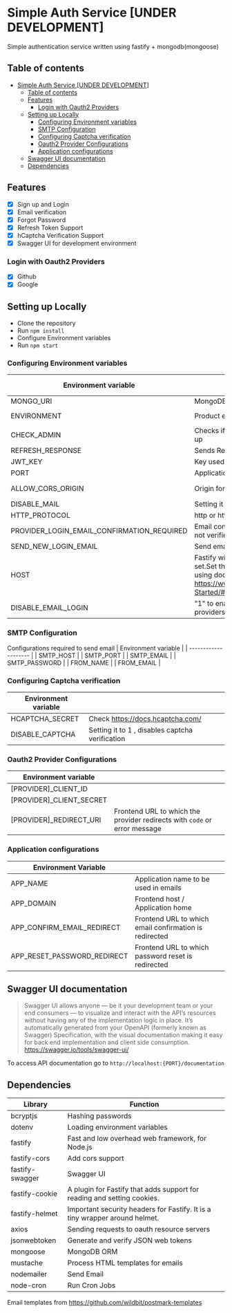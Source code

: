 ﻿# Simple Auth Service [UNDER DEVELOPMENT]

Simple authentication service written using fastify + mongodb(mongoose)

## Table of contents
- [Simple Auth Service [UNDER DEVELOPMENT]](#simple-auth-service-under-development)
  - [Table of contents](#table-of-contents)
  - [Features](#features)
    - [Login with Oauth2 Providers](#login-with-oauth2-providers)
  - [Setting up Locally](#setting-up-locally)
    - [Configuring Environment variables](#configuring-environment-variables)
    - [SMTP Configuration](#smtp-configuration)
    - [Configuring Captcha verification](#configuring-captcha-verification)
    - [Oauth2 Provider Configurations](#oauth2-provider-configurations)
    - [Application configurations](#application-configurations)
  - [Swagger UI documentation](#swagger-ui-documentation)
  - [Dependencies](#dependencies)

## Features
 - [x] Sign up and Login 
 - [x] Email verification
 - [x] Forgot Password
 - [x] Refresh Token Support
 - [x] hCaptcha Verification Support
 - [x] Swagger UI for development environment

### Login with Oauth2 Providers
- [x] Github
- [x] Google
## Setting up Locally

 - Clone the repository
 - Run `npm install`
 - Configure Environment variables
 -  Run `npm start`
 
### Configuring Environment variables

| Environment variable                       |                                                                                                                                                                           | Default (If not configured)                                          |
| ------------------------------------------ | ------------------------------------------------------------------------------------------------------------------------------------------------------------------------- | -------------------------------------------------------------------- |
| MONGO_URI                                  | MongoDB URI                                                                                                                                                               | -                                                                    |
| ENVIRONMENT                                | Product environment                                                                                                                                                       | `keywords.DEVELOPMENT_ENV` . Check `configs.js`                      |
| CHECK_ADMIN                                | Checks if admin user exists when signing up                                                                                                                               | 1 (0 to skip check)                                                  |
| REFRESH_RESPONSE                           | Sends Refresh Token in response                                                                                                                                           | false (1 to send)                                                    |
| JWT_KEY                                    | Key used to sign JWT                                                                                                                                                      | -                                                                    |
| PORT                                       | Application Port                                                                                                                                                          | 5000                                                                 |
| ALLOW_CORS_ORIGIN                          | Origin for Cors                                                                                                                                                           | Disables CORS if its not configured                                  |
| DISABLE_MAIL                               | Setting it to 1 , disables sending emails                                                                                                                                 | -                                                                    |
| HTTP_PROTOCOL                              | http or https                                                                                                                                                             | `request.protocol`                                                   |
| PROVIDER_LOGIN_EMAIL_CONFIRMATION_REQUIRED | Email confirmation required if the email is not verified in oauth provider account                                                                                        | true (0 to disable)                                                  |
| SEND_NEW_LOGIN_EMAIL                       | Send email alert if the user is logged in                                                                                                                                 | 0 (1 to send)                                                        |
| HOST                                       | Fastify will run on 127.0.0.1 if HOST not set.Set this to 0.0.0.0 when deploying using docker.Check https://www.fastify.io/docs/latest/Getting-Started/#your-first-server | Fastify will run the application in localhost (127.0.0.1) by default |
| DISABLE_EMAIL_LOGIN                        | "1" to enable login with only oauth providers                                                                                                                             | false                                                                |
### SMTP Configuration
Configurations required to send email
| Environment variable |
| -------------------- |
| SMTP_HOST            |
| SMTP_PORT            |
| SMTP_EMAIL           |
| SMTP_PASSWORD        |
| FROM_NAME            |
| FROM_EMAIL           |

### Configuring Captcha verification
| Environment variable |                                                 |
| -------------------- | ----------------------------------------------- |
| HCAPTCHA_SECRET      | Check https://docs.hcaptcha.com/                |
| DISABLE_CAPTCHA      | Setting it to 1 , disables captcha verification |

### Oauth2 Provider Configurations

| Environment variable     |                                                                           |
| ------------------------ | ------------------------------------------------------------------------- |
| [PROVIDER]_CLIENT_ID     |                                                                           |
| [PROVIDER]_CLIENT_SECRET |                                                                           |
| [PROVIDER]_REDIRECT_URI  | Frontend URL to which the provider redirects with `code` or error message |




### Application configurations
| Environment Variable        |                                                        |
| --------------------------- | ------------------------------------------------------ |
| APP_NAME                    | Application name to be used in emails                  |
| APP_DOMAIN                  | Frontend host / Application home                       |
| APP_CONFIRM_EMAIL_REDIRECT  | Frontend URL to which email confirmation is redirected |
| APP_RESET_PASSWORD_REDIRECT | Frontend URL to which password reset is redirected     |

## Swagger UI documentation

> Swagger UI allows anyone — be it your development team or your end consumers — to visualize and interact with the API’s resources without having any of the implementation logic in place. It’s automatically generated from your OpenAPI (formerly known as Swagger) Specification, with the visual documentation making it easy for back end implementation and client side consumption.
https://swagger.io/tools/swagger-ui/

To access API documentation go to `http://localhost:{PORT}/documentation`
## Dependencies

| Library         | Function                                                                    |
| --------------- | --------------------------------------------------------------------------- |
| bcryptjs        | Hashing passwords                                                           |
| dotenv          | Loading environment variables                                               |
| fastify         | Fast and low overhead web framework, for Node.js                            |
| fastify-cors    | Add cors support                                                            |
| fastify-swagger | Swagger UI                                                                  |
| fastify-cookie  | A plugin for Fastify that adds support for reading and setting cookies.     |
| fastify-helmet  | Important security headers for Fastify. It is a tiny wrapper around helmet. |
| axios           | Sending requests to oauth resource servers                                  |
| jsonwebtoken    | Generate and verify JSON web tokens                                         |
| mongoose        | MongoDB ORM                                                                 |
| mustache        | Process HTML templates for emails                                           |
| nodemailer      | Send Email                                                                  |
| node-cron       | Run Cron Jobs                                                               |

Email templates from https://github.com/wildbit/postmark-templates
     


